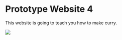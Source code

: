 <!DOCTYPE html>
<head>
    <h1>Prototype Website 4
    </h1>
</head>
<body>
    <p>This website is going to teach you how to make curry.
    </p>
<img src="http://ohsnapletseat.com/wp-content/uploads/2013/05/Nl8NUINl.jpg"/>
